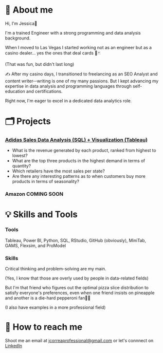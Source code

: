 # 📌 About me
Hi, I'm Jessica👋

I'm a trained Engineer with a strong programming and data analysis background.

When I moved to Las Vegas I started working not as an engineer but as a casino dealer... yes the ones that deal cards 🎲🃏

(That was fun, but didn't last long)

✍️ After my casino days, I transitioned to freelancing as an SEO Analyst and content writer--writing is one of my many passions. But I kept advancing my expertise in data analysis and programming languages through self-education and certifications.

Right now, I'm eager to excel in a dedicated data analytics role.

# 🗂️ Projects

### [Adidas Sales Data Analysis (SQL) + Visualization (Tableau)](https://github.com/jjansasoy/adidas_sales)

- What is the revenue generated by each product, ranked from highest to lowest?
- What are the top three products in the highest demand in terms of quantity?
- Which retailers have the most sales per state?
- Are there any interesting patterns as to when customers buy more products in terms of seasonality?

### Amazon COMING SOON

# 💡 Skills and Tools

### Tools
Tableau, Power BI, Python, SQL, RStudio, GitHub (obviously), MiniTab, GAMS, Flexsim, and ProModel

### Skills

Critical thinking and problem-solving are my main.

(Yes, I know that those are overly used by people in data-related fields)

But I'm that friend who figures out the optimal pizza slice distribution to satisfy everyone's preferences, even when one friend insists on pineapple and another is a die-hard pepperoni fan🍕🧠

(I also have examples in a more professional field)

# 🤝 How to reach me

Shoot me an email at jcorreaprofessional@gmail.com or let's connnect on [LinkedIn](https://www.linkedin.com/in/jessica-jansasoy-data-analyst/) 


